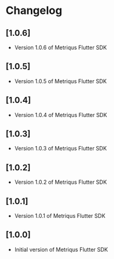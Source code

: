 # Changelog

## [1.0.6]

- Version 1.0.6 of Metriqus Flutter SDK

## [1.0.5]

- Version 1.0.5 of Metriqus Flutter SDK

## [1.0.4]

- Version 1.0.4 of Metriqus Flutter SDK

## [1.0.3]

- Version 1.0.3 of Metriqus Flutter SDK

## [1.0.2]

- Version 1.0.2 of Metriqus Flutter SDK

## [1.0.1]

- Version 1.0.1 of Metriqus Flutter SDK

## [1.0.0]

- Initial version of Metriqus Flutter SDK
